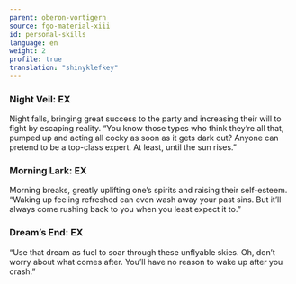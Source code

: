 ```yaml
---
parent: oberon-vortigern
source: fgo-material-xiii
id: personal-skills
language: en
weight: 2
profile: true
translation: "shinyklefkey"
---
```


### Night Veil: EX

Night falls, bringing great success to the party and increasing their will to fight by escaping reality.
“You know those types who think they’re all that, pumped up and acting all cocky as soon as it gets dark out? Anyone can pretend to be a top-class expert. At least, until the sun rises.”

### Morning Lark: EX

Morning breaks, greatly uplifting one’s spirits and raising their self-esteem.
“Waking up feeling refreshed can even wash away your past sins. But it’ll always come rushing back to you when you least expect it to.”

### Dream’s End: EX

“Use that dream as fuel to soar through these unflyable skies. Oh, don’t worry about what comes after. You’ll have no reason to wake up after you crash.”
